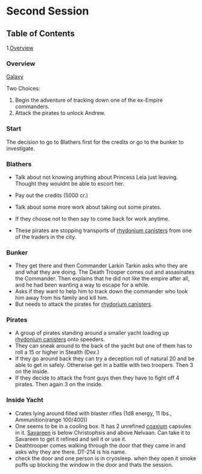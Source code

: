 # Second Session

## Table of Contents
1.[Overview](#overview)

### Overview
[Galaxy](https://i.pinimg.com/originals/3e/9f/6c/3e9f6c3cee7acee07c84fc9cf57af011.png)

Two Choices:
1. Begin the adventure of tracking down one of the ex-Empire commanders.
2. Attack the pirates to unlock Andrew.

### Start 

The decision to go to Blathers first for the credits or go to the bunker to investigate. 

### Blathers
- Talk about not knowing anything about Princess Leia just leaving. Thought they wouldnt be able to escort her.
- Pay out the credits (5000 cr.)
- Talk about some more work about taking out some pirates. 
- If they choose not to then say to come back for work anytime. 

- These pirates are stopping transports of [rhydonium canisters](https://starwars.fandom.com/wiki/Fuel) from one of the traders in the city.

### Bunker
- They get there and then Commander Larkin Tarkin asks who they are and what they are doing. The Death Trooper comes out and assasinates the Commander. Then explains that he did not like the empire after all, and he had been wanting a way to escape for a while. 
- Asks if they want to help him to track down the commander who took him away from his family and kill him.
- But needs to attack the pirates for [rhydorium canisters](https://starwars.fandom.com/wiki/Fuel).

### Pirates
- A group of pirates standing around a smaller yacht loading up [rhydonium canisters](https://starwars.fandom.com/wiki/Fuel) onto speeders.
- They can sneak around to the back of the yacht but one of them has to roll a 15 or higher in Stealth (Dex.)
- If they go around back they can try a deception roll of natural 20 and be able to get in safely. Otherwise get in a battle with two troopers. Then 3 on the inside.
- If they decide to attack the front guys then they have to fight off 4 pirates. Then again 3 on the inside.

### Inside Yacht
- Crates lying around filled with blaster rifles (1d8 energy, 11 lbs., Ammunition(range 100/400))
- One seems to be in a cooling box. It has 2 unrefined [coaxium](https://starwars.fandom.com/wiki/Coaxium) capsules in it. [Savareen](https://starwars.fandom.com/wiki/Savareen) is below Christophsis and above Nelvaan. Can take it to Savareen to get it refined and sell it or use it.
- Deathtrooper comes walking through the door that they came in and asks why they are there. DT-214 is his name. 
- check the door and one person is in cryosleep. when they open it smoke puffs up blocking the window in the door and thats the session.